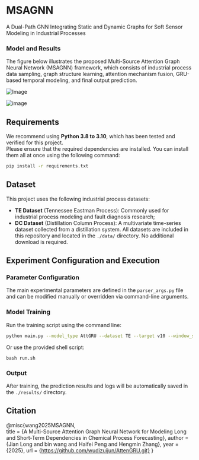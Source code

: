 # MSAGNN
A Dual-Path GNN Integrating Static and Dynamic Graphs for Soft Sensor Modeling in Industrial Processes

### Model and Results
The figure below illustrates the proposed Multi-Source Attention Graph Neural Network (MSAGNN) framework, which consists of industrial process data sampling, graph structure learning, attention mechanism fusion, GRU-based temporal modeling, and final output prediction.

![Image](https://github.com/user-attachments/assets/d8de9cce-b41d-4650-ab54-baba0b31b93f)

![image](/imgs/2025-06-30/NbY2MEHg65I0WNa4.png)


## Requirements 
We recommend using **Python 3.8 to 3.10**, which has been tested and verified for this project.  
Please ensure that the required dependencies are installed. You can install them all at once using the following command:
```bash
pip install -r requirements.txt
```

##  Dataset

This project uses the following industrial process datasets:
- **TE Dataset** (Tennessee Eastman Process): Commonly used for industrial process modeling and fault diagnosis research;
- **DC Dataset** (Distillation Column Process): A multivariate time-series dataset collected from a distillation system.
All datasets are included in this repository and located in the `./data/` directory. No additional download is required.

## Experiment Configuration and Execution

### Parameter Configuration
The main experimental parameters are defined in the `parser_args.py` file and can be modified manually or overridden via command-line arguments.

### Model Training
Run the training script using the command line:
```bash
python main.py --model_type AttGRU --dataset TE --target v10 --window_size 16 --horizon 1
```
Or use the provided shell script:
```
bash run.sh
```
### Output
After training, the prediction results and logs will be automatically saved in the `./results/` directory.
## Citation
@misc{wang2025MSAGNN,                        
  title  = {A Multi-Source Attention Graph Neural Network for Modeling Long and Short-Term Dependencies in Chemical Process Forecasting},
  author = {Jian Long and bin wang and Haifei Peng and Hengmin Zhang},
  year   = {2025},
  url    = {https://github.com/wudizuijun/AttenGRU.git}
}
